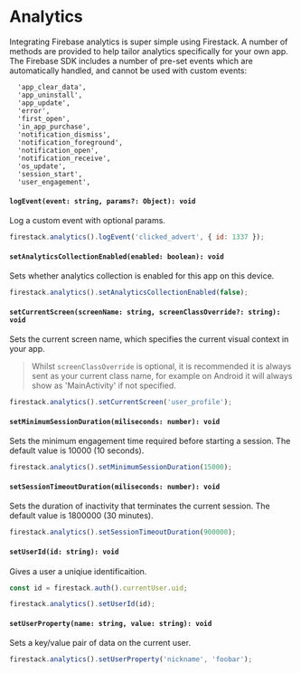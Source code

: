 # Analytics

Integrating Firebase analytics is super simple using Firestack. A number of methods are provided to help tailor analytics specifically for your
own app. The Firebase SDK includes a number of pre-set events which are automatically handled, and cannot be used with custom events:

```
  'app_clear_data',
  'app_uninstall',
  'app_update',
  'error',
  'first_open',
  'in_app_purchase',
  'notification_dismiss',
  'notification_foreground',
  'notification_open',
  'notification_receive',
  'os_update',
  'session_start',
  'user_engagement',
```

#### `logEvent(event: string, params?: Object): void`

Log a custom event with optional params.

```javascript
firestack.analytics().logEvent('clicked_advert', { id: 1337 });
```

#### `setAnalyticsCollectionEnabled(enabled: boolean): void`

Sets whether analytics collection is enabled for this app on this device.

```javascript
firestack.analytics().setAnalyticsCollectionEnabled(false);
```

#### `setCurrentScreen(screenName: string, screenClassOverride?: string): void`

Sets the current screen name, which specifies the current visual context in your app.

> Whilst `screenClassOverride` is optional, it is recommended it is always sent as your current class name, for example on Android it will always show as 'MainActivity' if not specified.

```javascript
firestack.analytics().setCurrentScreen('user_profile');
```

#### `setMinimumSessionDuration(miliseconds: number): void`

Sets the minimum engagement time required before starting a session. The default value is 10000 (10 seconds).

```javascript
firestack.analytics().setMinimumSessionDuration(15000);
```

#### `setSessionTimeoutDuration(miliseconds: number): void`

Sets the duration of inactivity that terminates the current session. The default value is 1800000 (30 minutes).

```javascript
firestack.analytics().setSessionTimeoutDuration(900000);
```

#### `setUserId(id: string): void`

Gives a user a uniqiue identificaition.

```javascript
const id = firestack.auth().currentUser.uid;

firestack.analytics().setUserId(id);
```

#### `setUserProperty(name: string, value: string): void`

Sets a key/value pair of data on the current user.

```javascript
firestack.analytics().setUserProperty('nickname', 'foobar');
```
